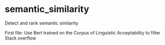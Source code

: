 # semantic_similarity
Detect and rank semantic similarity

First file: Use Bert trained on the Corpus of Linguistic Acceptability to filter Stack overflow
